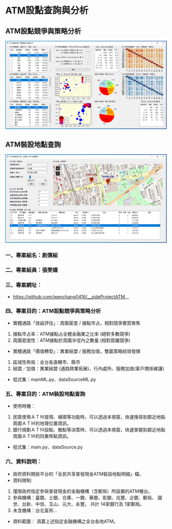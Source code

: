 # ATM設點查詢與分析

## ATM設點競爭與策略分析

![產生圖片](./img/ATM_MachineLearning.PNG)

## ATM裝設地點查詢

![產生圖片](./img/ATM.PNG)


### 一、專案組名：創價組
### 二、專案組員：張雯嬌
### 三、專案網址：
- https://github.com/wenchang0416/__sideProjectATM__

### 四、專案目的：ATM設點競爭與策略分析
- 實體通路「效益評估」：周圍密度 / 據點市占，相對競爭實質聚焦
 1. 據點市占率：ATM據點占全體金融業之比率 (絕對多數競爭)
 2. 周圍密度性：ATM據點於周圍半徑內之數量 (相對距離競爭)
- 實體通路「價值轉型」：異業結盟 / 服務加值，雙贏策略綜效發揮
 1. 區域性佈局：全台各直轄市、縣市
 2. 結盟／加值：異業結盟 (通路跨業拓展)、行內處所、服務加值(客戶關係維護)
- 程式集：mainML.py、dataSourceML.py

### 五、專案目的：ATM裝設地點查詢
- 使用時機：
 1. 民眾使用ＡＴＭ提現、補摺等功能時，可以透過本視窗，快速搜尋到鄰近地點周圍ＡＴＭ的地理位置資訊。
 2. 銀行規劃ＡＴＭ設點、撤點等決策時，可以透過本視窗，快速掌握到鄰近地點周圍ＡＴＭ的同業佈點資訊。
- 程式集：main.py、dataSource.py

### 六、資料說明：
- 政府資料開放平台的「全民共享普發現金ATM裝設地點明細」檔。
- 資料限制: 
 1. 僅限政府指定參與普發現金的金融機構（含郵局）所設置的ATM機台。
 2. 參與機構：臺銀、土銀、合庫、一銀、華銀、彰銀、兆豐、企銀、郵局、
              國世、台新、中信、玉山、元大、永豐。
              共計 14家銀行及 1家郵局。
 3. 未含機構：台北富邦…　
- 資料範圍：
  涵蓋上述指定金融機構之全台各地ATM。
